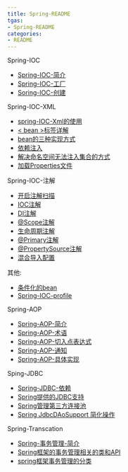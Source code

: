 ```yaml
---
title: Spring-README
tgas: 
- Spring-README
categories: 
- README
---
```


Spring-IOC
- [Spring-IOC-简介](https://famelsy.github.io/2019/03/08/Spring-IOC.1/)
- [Spring-IOC-工厂](https://famelsy.github.io/2019/03/08/Spring-IOC.2/)
- [Soring-IOC-创建](https://famelsy.github.io/2019/03/08/Spring-IOC.3/)

Spring-IOC-XML
- [spring-IOC-Xml的使用](https://famelsy.github.io/2019/03/08/Spring-IOC.4/)
- [< bean >标签详解](https://famelsy.github.io/2019/03/08/Spring-IOC.5/)
- [bean的三种实现方式](https://famelsy.github.io/2019/03/08/Spring-IOC.6/)
- [依赖注入](https://famelsy.github.io/2019/03/08/Spring-IOC.7/)
- [解决命名空间无法注入集合的方式](https://famelsy.github.io/2019/03/08/Spring-IOC.8/)
- [加载Properties文件](https://famelsy.github.io/2019/03/08/Spring-IOC.9/)

Spring-IOC-注解
- [开启注解扫描](https://famelsy.github.io/2019/03/08/Spring-IOC.10/)
- [IOC注解](https://famelsy.github.io/2019/03/08/Spring-IOC.11/)
- [DI注解](https://famelsy.github.io/2019/03/08/Spring-IOC.12/)
- [@Scope注解](https://famelsy.github.io/2019/03/08/Spring-IOC.13/)
- [生命周期注解](https://famelsy.github.io/2019/03/08/Spring-IOC.14/)
- [@Primary注解](https://famelsy.github.io/2019/03/08/Spring-IOC.15/)
- [@PropertySource注解](https://famelsy.github.io/2019/03/08/Spring-IOC.16/)
- [混合导入配置](https://famelsy.github.io/2019/03/08/Spring-IOC.17/)

其他:
- [条件化的bean](https://famelsy.github.io/2019/03/08/Spring-IOC.18/)
- [Spring-IOC-profile](https://famelsy.github.io/2019/03/08/Spring-IOC.19/)

Spring-AOP
- [Spring-AOP-简介](https://famelsy.github.io/2019/03/08/Spring-AOP.1/)
- [Spring-AOP-术语](https://famelsy.github.io/2019/03/08/Spring-AOP.2/)
- [Spring-AOP-切入点表达式](https://famelsy.github.io/2019/03/08/Spring-AOP.3/)
- [Spring-AOP-通知](https://famelsy.github.io/2019/03/08/Spring-AOP.4/)
- [Spring-AOP-具体实现](https://famelsy.github.io/2019/03/08/Spring-AOP.5/)

Sping-JDBC
- [Spring-JDBC-依赖](https://famelsy.github.io/2019/03/08/Spring-JDBC.1/)
- [Spring提供的JDBC支持](https://famelsy.github.io/2019/03/08/Spring-JDBC.2/)
- [Spring管理第三方连接池](https://famelsy.github.io/2019/03/08/Spring-JDBC.3/)
- [Spring JdbcDAoSupport 简化操作](https://famelsy.github.io/2019/03/08/Spring-JDBC.4/)

Spring-Transcation
- [Spring-事务管理-简介](https://famelsy.github.io/2019/03/08/Spring-transaction.1/)
- [Spring框架的事务管理相关的类和API](https://famelsy.github.io/2019/03/08/Spring-transaction.2/)
- [spring框架事务管理的分类](https://famelsy.github.io/2019/03/08/Spring-transaction.3)
